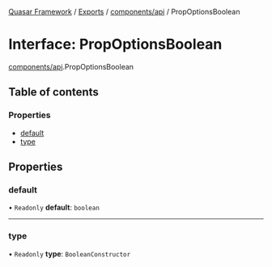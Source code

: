 [Quasar Framework](../index.md) / [Exports](../modules.md) / [components/api](../modules/components_api.md) / PropOptionsBoolean

# Interface: PropOptionsBoolean

[components/api](../modules/components_api.md).PropOptionsBoolean

## Table of contents

### Properties

- [default](components_api.PropOptionsBoolean.md#default)
- [type](components_api.PropOptionsBoolean.md#type)

## Properties

### default

• `Readonly` **default**: `boolean`

___

### type

• `Readonly` **type**: `BooleanConstructor`
